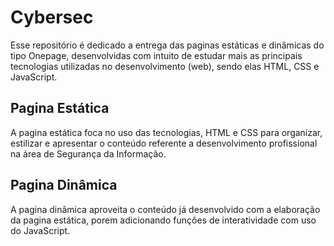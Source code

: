 # Cybersec

Esse repositório é dedicado a entrega das paginas estáticas e dinâmicas do tipo Onepage, desenvolvidas com intuito de estudar mais as principais tecnologias utilizadas no desenvolvimento (web), sendo elas HTML, CSS e JavaScript.

## Pagina Estática
A pagina estática foca no uso das tecnologias, HTML e CSS para organizar, estilizar e apresentar o conteúdo referente a desenvolvimento profissional na área de Segurança da Informação.

## Pagina Dinâmica
A pagina dinâmica aproveita o conteúdo já desenvolvido com a elaboração da pagina estática, porem adicionando funções de interatividade com uso do JavaScript.
